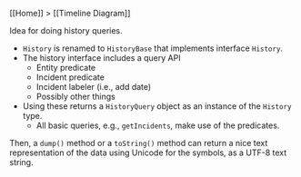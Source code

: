 [[Home]] > [[Timeline Diagram]]

Idea for doing history queries.

- `History` is renamed to `HistoryBase` that implements interface `History`.
- The history interface includes a query API
    - Entity predicate
    - Incident predicate
    - Incident labeler (i.e., add date)
    - Possibly other things
- Using these returns a `HistoryQuery` object as an instance of the `History` type.
    - All basic queries, e.g., `getIncidents`, make use of the predicates.

Then, a `dump()` method or a `toString()` method can return a nice text representation of the data using Unicode for the symbols, as a UTF-8 text string.

